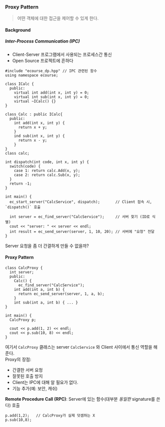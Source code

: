 ### Proxy Pattern

> 어떤 객체에 대한 접근을 제어할 수 있게 한다.

#### Background

##### Inter-Process Communication (IPC)

- Client-Server 프로그램에서 사용되는 프로세스간 통신
- Open Source 프로젝트에 흔하다

```
#include "ecourse_dp.hpp" // IPC 관련된 함수
using namespace ecourse;  

class ICalc {
  public:
    virtual int add(int x, int y) = 0;
    virtual int sub(int x, int y) = 0;
    virtual ~ICalc() {}
}

class Calc : public ICalc{
  public:
    int add(int x, int y) {
      return x + y;
    }
    ind sub(int x, int y) {
      return x - y;
    }   
}
class calc;

int dispatch(int code, int x, int y) {
  switch(code) {
    case 1: return calc.Add(x, y);
    case 2: return calc.Sub(x, y);
  }
  return -1;
}

int main() {
  ec_start_server("CalcService", dispatch);       // Client 접속 시, `dispatch()` 호출 
  
  int server = ec_find_server("CalcService");     // 서버 찾기 (ID로 식별)
  cout << "server: " << server << endl;
  int result = ec_send_server(server, 1, 10, 20); // 서버에 "요청" 전달
}
```
Server 요청을 좀 더 간결하게 만들 수 없을까?

#### Proxy Pattern

```
class CalcProxy {
  int server;
  public:
    Calc() {
      ec_find_server("CalcService");
    int add(int a, int b) {
      return ec_send_server(server, 1, a, b);
    }
    int sub(int a, int b) { ... }
}

int main() {
  CalcProxy p;
  
  cout << p.add(1, 2) << endl;
  cout << p.sub(10, 8) << endl;
}
```

여기서 `CalcProxy` 클래스는 server `CalcService` 와 Client 사이에서 통신 역할을 해준다.<br/>
Proxy의 장점:

- 간결한 서버 요청
- 잘못된 호출 방지
- Client는 IPC에 대해 알 필요가 없다.
- 기능 추가(예: 보안, 캐쉬)

**Remote Procedure Call (RPC)**: Server에 있는 함수(대부분 _동일한_ signature를 쓴다) 호출

```
p.add(1,2);   // CalcProxy가 실제 덧셈하는 X
p.sub(10,8);
```
